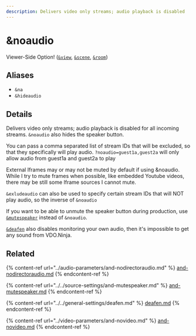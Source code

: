 ```yaml
---
description: Delivers video only streams; audio playback is disabled
---
```


# \&noaudio

Viewer-Side Option! ([`&view`](view.md), [`&scene`](scene.md), [`&room`](../../general-settings/room.md))

## Aliases

* `&na`
* `&hideaudio`

## Details

Delivers video only streams; audio playback is disabled for all incoming streams. `&noaudio` also hides the speaker button.

You can pass a comma separated list of stream IDs that will be excluded, so that they specifically will play audio. `?noaudio=guest1a,guest2a` will only allow audio from guest1a and guest2a to play



External Iframes may or may not be muted by default if using \&noaudio. While I try to mute frames when possible, like embedded Youtube videos, there may be still some Iframe sources I cannot mute.

`&exludeaudio` can also be used to specify certain stream IDs that will NOT play audio, so the inverse of `&noaudio`



If you want to be able to unmute the speaker button during production, use [`&mutespeaker`](../../source-settings/and-mutespeaker.md) instead of `&noaudio`.&#x20;

[`&deafen`](../../general-settings/deafen.md) also disables monitoring your own audio, then it's impossible to get any sound from VDO.Ninja.



## Related

{% content-ref url="../audio-parameters/and-nodirectoraudio.md" %}
[and-nodirectoraudio.md](../audio-parameters/and-nodirectoraudio.md)
{% endcontent-ref %}

{% content-ref url="../../source-settings/and-mutespeaker.md" %}
[and-mutespeaker.md](../../source-settings/and-mutespeaker.md)
{% endcontent-ref %}

{% content-ref url="../../general-settings/deafen.md" %}
[deafen.md](../../general-settings/deafen.md)
{% endcontent-ref %}

{% content-ref url="../video-parameters/and-novideo.md" %}
[and-novideo.md](../video-parameters/and-novideo.md)
{% endcontent-ref %}
